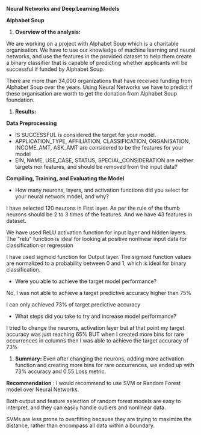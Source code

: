 **Neural Networks and Deep Learning Models**

**Alphabet Soup**

1. **Overview of the analysis:**

We are working on a project with Alphabet Soup which is a charitable organisation. We have to use our knowledge of machine learning and neural networks, and use the features in the provided dataset to help them create a binary classifier that is capable of predicting whether applicants will be successful if funded by Alphabet Soup.

There are more than 34,000 organizations that have received funding from Alphabet Soup over the years. Using Neural Networks we have to predict if these organisation are worth to get the donation from Alphabet Soup foundation.

1. **Results:**

**Data Preprocessing**

  - IS SUCCESSFUL is considered the target for your model.
  - APPLICATION\_TYPE, AFFILIATION, CLASSIFICATION, ORGANISATION, INCOME\_AMT, ASK\_AMT are considered to be the features for your model
  - EIN, NAME, USE\_CASE, STATUS, SPECIAL\_CONSIDERATION are neither targets nor features, and should be removed from the input data?

**Compiling, Training, and Evaluating the Model**

  - How many neurons, layers, and activation functions did you select for your neural network model, and why?

I have selected 120 neurons in First layer. As per the rule of the thumb neurons should be 2 to 3 times of the features. And we have 43 features in dataset.

We have used ReLU activation function for input layer and hidden layers. The &quot;relu&quot; function is ideal for looking at positive nonlinear input data for classification or regression

I have used sigmoid function for Output layer. The sigmoid function values are normalized to a probability between 0 and 1, which is ideal for binary classification.

  - Were you able to achieve the target model performance?

No, I was not able to achieve a target predictive accuracy higher than 75%

I can only achieved 73% of target predictive accuracy

  - What steps did you take to try and increase model performance?

I tried to change the neurons, activation layer but at that point my target accuracy was just reaching 65% BUT when I created more bins for rare occurrences in columns then I was able to achieve the target accuracy of 73%

1. **Summary:**  Even after changing the neurons, adding more activation function and creating more bins for rare occurrences, we ended up with 73% accuracy and 0.55 Loss metric.

**Recommendation** : I would recommend to use SVM or Random Forest model over Neural Networks.

Both output and feature selection of random forest models are easy to interpret, and they can easily handle outliers and nonlinear data.

SVMs are less prone to overfitting because they are trying to maximize the distance, rather than encompass all data within a boundary.
